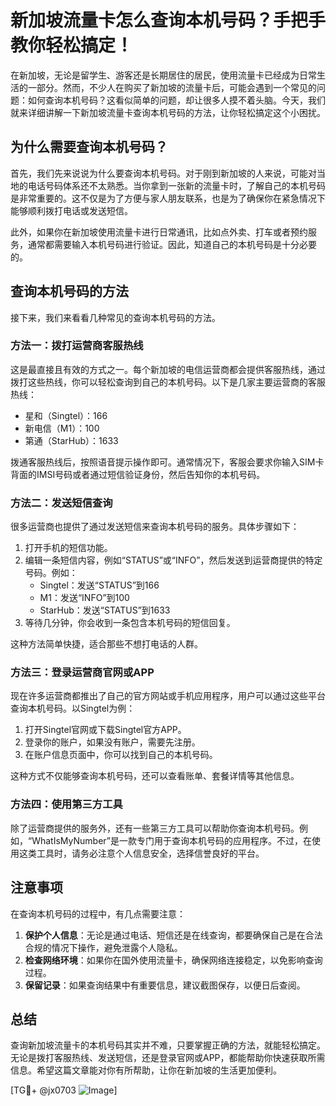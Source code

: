 # 新加坡流量卡怎么查询本机号码？手把手教你轻松搞定！

在新加坡，无论是留学生、游客还是长期居住的居民，使用流量卡已经成为日常生活的一部分。然而，不少人在购买了新加坡的流量卡后，可能会遇到一个常见的问题：如何查询本机号码？这看似简单的问题，却让很多人摸不着头脑。今天，我们就来详细讲解一下新加坡流量卡查询本机号码的方法，让你轻松搞定这个小困扰。

## 为什么需要查询本机号码？

首先，我们先来说说为什么要查询本机号码。对于刚到新加坡的人来说，可能对当地的电话号码体系还不太熟悉。当你拿到一张新的流量卡时，了解自己的本机号码是非常重要的。这不仅是为了方便与家人朋友联系，也是为了确保你在紧急情况下能够顺利拨打电话或发送短信。

此外，如果你在新加坡使用流量卡进行日常通讯，比如点外卖、打车或者预约服务，通常都需要输入本机号码进行验证。因此，知道自己的本机号码是十分必要的。

## 查询本机号码的方法

接下来，我们来看看几种常见的查询本机号码的方法。

### 方法一：拨打运营商客服热线

这是最直接且有效的方式之一。每个新加坡的电信运营商都会提供客服热线，通过拨打这些热线，你可以轻松查询到自己的本机号码。以下是几家主要运营商的客服热线：

- 星和（Singtel）：166
- 新电信（M1）：100
- 第通（StarHub）：1633

拨通客服热线后，按照语音提示操作即可。通常情况下，客服会要求你输入SIM卡背面的IMSI号码或者通过短信验证身份，然后告知你的本机号码。

### 方法二：发送短信查询

很多运营商也提供了通过发送短信来查询本机号码的服务。具体步骤如下：

1. 打开手机的短信功能。
2. 编辑一条短信内容，例如“STATUS”或“INFO”，然后发送到运营商提供的特定号码。例如：
   - Singtel：发送“STATUS”到166
   - M1：发送“INFO”到100
   - StarHub：发送“STATUS”到1633
3. 等待几分钟，你会收到一条包含本机号码的短信回复。

这种方法简单快捷，适合那些不想打电话的人群。

### 方法三：登录运营商官网或APP

现在许多运营商都推出了自己的官方网站或手机应用程序，用户可以通过这些平台查询本机号码。以Singtel为例：

1. 打开Singtel官网或下载Singtel官方APP。
2. 登录你的账户，如果没有账户，需要先注册。
3. 在账户信息页面中，你可以找到自己的本机号码。

这种方式不仅能够查询本机号码，还可以查看账单、套餐详情等其他信息。

### 方法四：使用第三方工具

除了运营商提供的服务外，还有一些第三方工具可以帮助你查询本机号码。例如，“WhatIsMyNumber”是一款专门用于查询本机号码的应用程序。不过，在使用这类工具时，请务必注意个人信息安全，选择信誉良好的平台。

## 注意事项

在查询本机号码的过程中，有几点需要注意：

1. **保护个人信息**：无论是通过电话、短信还是在线查询，都要确保自己是在合法合规的情况下操作，避免泄露个人隐私。
2. **检查网络环境**：如果你在国外使用流量卡，确保网络连接稳定，以免影响查询过程。
3. **保留记录**：如果查询结果中有重要信息，建议截图保存，以便日后查阅。

## 总结

查询新加坡流量卡的本机号码其实并不难，只要掌握正确的方法，就能轻松搞定。无论是拨打客服热线、发送短信，还是登录官网或APP，都能帮助你快速获取所需信息。希望这篇文章能对你有所帮助，让你在新加坡的生活更加便利。

[TG💪+ @jx0703 ![Image](https://github.com/user-attachments/assets/dbca1d08-cadb-493c-b0ec-ad6f7a83f270)]